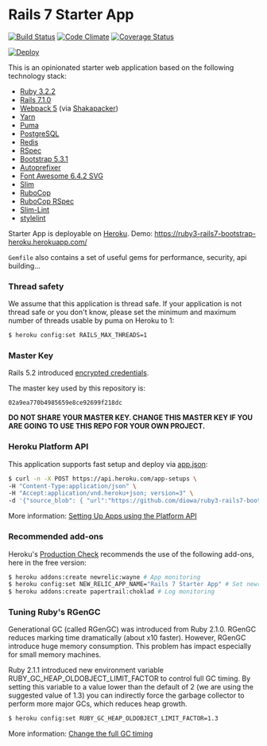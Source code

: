 # Rails 7 Starter App
[![Build Status](https://github.com/diowa/ruby3-rails7-bootstrap-heroku/actions/workflows/ci.yml/badge.svg)](https://github.com/diowa/ruby3-rails7-bootstrap-heroku/actions)
[![Code Climate](https://codeclimate.com/github/diowa/ruby3-rails7-bootstrap-heroku/badges/gpa.svg)](https://codeclimate.com/github/diowa/ruby3-rails7-bootstrap-heroku)
[![Coverage Status](https://coveralls.io/repos/github/diowa/ruby3-rails7-bootstrap-heroku/badge.svg?branch=main)](https://coveralls.io/github/diowa/ruby3-rails7-bootstrap-heroku?branch=main)

[![Deploy](https://www.herokucdn.com/deploy/button.svg)](https://heroku.com/deploy)

This is an opinionated starter web application based on the following technology stack:

* [Ruby 3.2.2][:ruby-url]
* [Rails 7.1.0][:ruby-on-rails-url]
* [Webpack 5][:webpack-url] (via [Shakapacker][:shakapacker-url])
* [Yarn][:yarn-url]
* [Puma][:puma-url]
* [PostgreSQL][:postgresql-url]
* [Redis][:redis-url]
* [RSpec][:rspec-url]
* [Bootstrap 5.3.1][:bootstrap-url]
* [Autoprefixer][:autoprefixer-url]
* [Font Awesome 6.4.2 SVG][:fontawesome-url]
* [Slim][:slim-url]
* [RuboCop][:rubocop-url]
* [RuboCop RSpec][:rubocop-rspec-url]
* [Slim-Lint][:slim-lint-url]
* [stylelint][:stylelint-url]

[:autoprefixer-url]: https://github.com/postcss/autoprefixer
[:bootstrap-url]: https://getbootstrap.com/
[:fontawesome-url]: https://fontawesome.com/
[:postgresql-url]: https://www.postgresql.org/
[:puma-url]: https://puma.io/
[:redis-url]: https://redis.io/
[:rspec-url]: https://rspec.info/
[:rubocop-rspec-url]: https://github.com/backus/rubocop-rspec
[:rubocop-url]: https://github.com/bbatsov/rubocop
[:ruby-on-rails-url]: https://rubyonrails.org/
[:ruby-url]: https://www.ruby-lang.org/en/
[:shakapacker-url]: https://github.com/shakacode/shakapacker
[:slim-lint-url]: https://github.com/sds/slim-lint
[:slim-url]: http://slim-lang.com/
[:stylelint-url]: https://stylelint.io/
[:webpack-url]: https://webpack.js.org/
[:yarn-url]: https://yarnpkg.com/lang/en/

Starter App is deployable on [Heroku](https://www.heroku.com/). Demo: https://ruby3-rails7-bootstrap-heroku.herokuapp.com/

```Gemfile``` also contains a set of useful gems for performance, security, api building...

### Thread safety

We assume that this application is thread safe. If your application is not thread safe or you don't know, please set the minimum and maximum number of threads usable by puma on Heroku to 1:

```sh
$ heroku config:set RAILS_MAX_THREADS=1
```

### Master Key

Rails 5.2 introduced [encrypted credentials](https://edgeguides.rubyonrails.org/5_2_release_notes.html#credentials).

The master key used by this repository is:

```
02a9ea770b4985659e8ce92699f218dc
```

**DO NOT SHARE YOUR MASTER KEY. CHANGE THIS MASTER KEY IF YOU ARE GOING TO USE THIS REPO FOR YOUR OWN PROJECT.**

### Heroku Platform API

This application supports fast setup and deploy via [app.json](https://devcenter.heroku.com/articles/app-json-schema):

```sh
$ curl -n -X POST https://api.heroku.com/app-setups \
-H "Content-Type:application/json" \
-H "Accept:application/vnd.heroku+json; version=3" \
-d '{"source_blob": { "url":"https://github.com/diowa/ruby3-rails7-bootstrap-heroku/tarball/main/"} }'
```

More information: [Setting Up Apps using the Platform API](https://devcenter.heroku.com/articles/setting-up-apps-using-the-heroku-platform-api)

### Recommended add-ons

Heroku's [Production Check](https://blog.heroku.com/introducing_production_check) recommends the use of the following add-ons, here in the free version:

```sh
$ heroku addons:create newrelic:wayne # App monitoring
$ heroku config:set NEW_RELIC_APP_NAME="Rails 7 Starter App" # Set newrelic app name
$ heroku addons:create papertrail:choklad # Log monitoring
```

### Tuning Ruby's RGenGC

Generational GC (called RGenGC) was introduced from Ruby 2.1.0. RGenGC reduces marking time dramatically (about x10 faster). However, RGenGC introduce huge memory consumption. This problem has impact especially for small memory machines.

Ruby 2.1.1 introduced new environment variable RUBY_GC_HEAP_OLDOBJECT_LIMIT_FACTOR to control full GC timing. By setting this variable to a value lower than the default of 2 (we are using the suggested value of 1.3) you can indirectly force the garbage collector to perform more major GCs, which reduces heap growth.

```sh
$ heroku config:set RUBY_GC_HEAP_OLDOBJECT_LIMIT_FACTOR=1.3
```

More information: [Change the full GC timing](https://bugs.ruby-lang.org/issues/9607)
